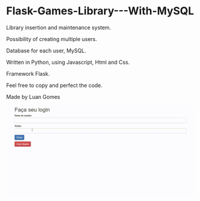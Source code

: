# Flask-Games-Library---With-MySQL

Library insertion and maintenance system.

Possibility of creating multiple users.

Database for each user, MySQL.

Written in Python, using Javascript, Html and Css.

Framework Flask.

Feel free to copy and perfect the code.

Made by Luan Gomes

![](20190602_171510.gif)
